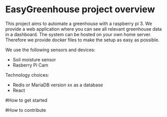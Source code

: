 # EasyGreenhouse project overview

This project aims to automate a greenhouse with a raspberry pi 3.
We provide a web application where you can see all relevant greenhouse data in a dashboard.
The system can be hosted on your own home server. Therefore we provide docker files to make the setup as easy as possible.

We use the following sensors and devices:
- Soil moisture sensor
- Rasberry Pi Cam

Technology choices:
- Redis or MariaDB version xx as a database
- React

#How to get started

#How to contribute
